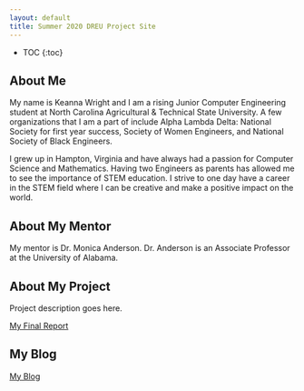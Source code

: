 ```yaml
---
layout: default
title: Summer 2020 DREU Project Site
---
```


* TOC
{:toc}

## About Me

My name is Keanna Wright and I am a rising Junior Computer Engineering student at North Carolina Agricultural & Technical State University. A few organizations that I am a part of include Alpha Lambda Delta: National Society for first year success, Society of Women Engineers, and National Society of Black Engineers.

I grew up in Hampton, Virginia and have always had a passion for Computer Science and Mathematics. Having two Engineers as parents has allowed me to see the importance of STEM education. I strive to one day have a career in the STEM field where I can be creative and make a positive impact on the world.

## About My Mentor

My mentor is Dr. Monica Anderson. Dr. Anderson is an Associate Professor at the University of Alabama. 

## About My Project

Project description goes here.

[My Final Report](files/finalreport.pdf)

## My Blog

[My Blog](blog.html)
